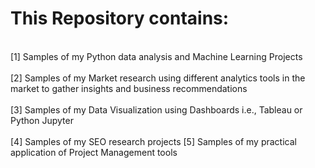 <h1>This Repository contains:</h1>
<br> [1] Samples of my Python data analysis and Machine Learning Projects<br>
<br> [2] Samples of my Market research using different analytics tools in the market to gather insights and business recommendations <br>
<br> [3] Samples of my Data Visualization using Dashboards i.e., Tableau or Python Jupyter <br>
<br> [4] Samples of my SEO research projects [5] Samples of my practical application of Project Management tools<br>
